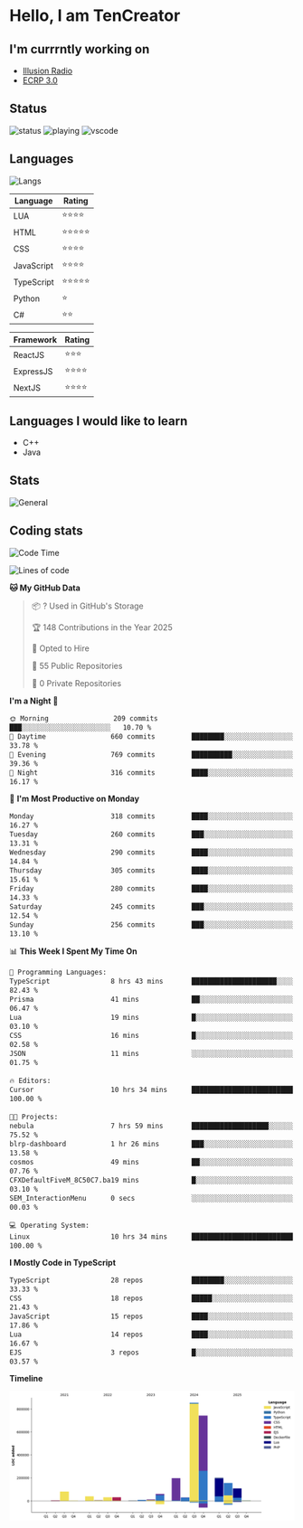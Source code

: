 # Hello, I am TenCreator

## I'm currrntly working on
- [Illusion Radio](https://illusionradio.co.uk/)
- [ECRP 3.0](http://github.com/Emerald-Coast-Roleplay/)

## Status
![status](https://api.statusbadges.me/badge/status/518334475038359555?simple=true&style=for-the-badge)
![playing](https://api.statusbadges.me/badge/playing/518334475038359555?style=for-the-badge)
![vscode](https://api.statusbadges.me/badge/vscode/518334475038359555?style=for-the-badge)

## Languages
![Langs](https://github-readme-stats.vercel.app/api/top-langs/?username=tencreator&layout=compact&theme=radical)


|Language|Rating|
|--------|------|
|LUA|⭐️⭐️⭐️⭐️|
|HTML|⭐️⭐️⭐️⭐️⭐️|
|CSS|⭐️⭐️⭐️⭐️|
|JavaScript|⭐️⭐️⭐️⭐️|
|TypeScript|⭐️⭐️⭐️⭐️⭐️|
|Python|⭐️|
|C#|⭐️⭐️ |

|Framework|Rating|
|--------|------|
|ReactJS|⭐️⭐️⭐|
|ExpressJS|⭐️⭐️⭐️⭐️|
|NextJS|⭐️⭐️⭐⭐️|

## Languages I would like to learn
- C++
- Java

## Stats
![General](https://github-readme-stats.vercel.app/api?username=tencreator&show_icons=true&theme=radical)

## Coding stats

<!--START_SECTION:waka-->
![Code Time](http://img.shields.io/badge/Code%20Time-451%20hrs%2035%20mins-blue)

![Lines of code](https://img.shields.io/badge/From%20Hello%20World%20I%27ve%20Written-1.9%20million%20lines%20of%20code-blue)

**🐱 My GitHub Data** 

> 📦 ? Used in GitHub's Storage 
 > 
> 🏆 148 Contributions in the Year 2025
 > 
> 💼 Opted to Hire
 > 
> 📜 55 Public Repositories 
 > 
> 🔑 0 Private Repositories 
 > 
**I'm a Night 🦉** 

```text
🌞 Morning                209 commits         ███░░░░░░░░░░░░░░░░░░░░░░   10.70 % 
🌆 Daytime                660 commits         ████████░░░░░░░░░░░░░░░░░   33.78 % 
🌃 Evening                769 commits         ██████████░░░░░░░░░░░░░░░   39.36 % 
🌙 Night                  316 commits         ████░░░░░░░░░░░░░░░░░░░░░   16.17 % 
```
📅 **I'm Most Productive on Monday** 

```text
Monday                   318 commits         ████░░░░░░░░░░░░░░░░░░░░░   16.27 % 
Tuesday                  260 commits         ███░░░░░░░░░░░░░░░░░░░░░░   13.31 % 
Wednesday                290 commits         ████░░░░░░░░░░░░░░░░░░░░░   14.84 % 
Thursday                 305 commits         ████░░░░░░░░░░░░░░░░░░░░░   15.61 % 
Friday                   280 commits         ████░░░░░░░░░░░░░░░░░░░░░   14.33 % 
Saturday                 245 commits         ███░░░░░░░░░░░░░░░░░░░░░░   12.54 % 
Sunday                   256 commits         ███░░░░░░░░░░░░░░░░░░░░░░   13.10 % 
```


📊 **This Week I Spent My Time On** 

```text
💬 Programming Languages: 
TypeScript               8 hrs 43 mins       █████████████████████░░░░   82.43 % 
Prisma                   41 mins             ██░░░░░░░░░░░░░░░░░░░░░░░   06.47 % 
Lua                      19 mins             █░░░░░░░░░░░░░░░░░░░░░░░░   03.10 % 
CSS                      16 mins             █░░░░░░░░░░░░░░░░░░░░░░░░   02.58 % 
JSON                     11 mins             ░░░░░░░░░░░░░░░░░░░░░░░░░   01.75 % 

🔥 Editors: 
Cursor                   10 hrs 34 mins      █████████████████████████   100.00 % 

🐱‍💻 Projects: 
nebula                   7 hrs 59 mins       ███████████████████░░░░░░   75.52 % 
blrp-dashboard           1 hr 26 mins        ███░░░░░░░░░░░░░░░░░░░░░░   13.58 % 
cosmos                   49 mins             ██░░░░░░░░░░░░░░░░░░░░░░░   07.76 % 
CFXDefaultFiveM_8C50C7.ba19 mins             █░░░░░░░░░░░░░░░░░░░░░░░░   03.10 % 
SEM_InteractionMenu      0 secs              ░░░░░░░░░░░░░░░░░░░░░░░░░   00.03 % 

💻 Operating System: 
Linux                    10 hrs 34 mins      █████████████████████████   100.00 % 
```

**I Mostly Code in TypeScript** 

```text
TypeScript               28 repos            ████████░░░░░░░░░░░░░░░░░   33.33 % 
CSS                      18 repos            █████░░░░░░░░░░░░░░░░░░░░   21.43 % 
JavaScript               15 repos            ████░░░░░░░░░░░░░░░░░░░░░   17.86 % 
Lua                      14 repos            ████░░░░░░░░░░░░░░░░░░░░░   16.67 % 
EJS                      3 repos             █░░░░░░░░░░░░░░░░░░░░░░░░   03.57 % 
```



**Timeline**

![Lines of Code chart](https://raw.githubusercontent.com/tencreator/tencreator/main/assets/bar_graph.png)


<!--END_SECTION:waka-->
